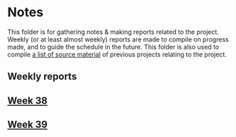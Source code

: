 # Notes

This folder is for gathering notes & making reports related to the project. Weekly (or at least almost weekly) reports are made to compile on progress made, and to guide the schedule in the future. This folder is also used to compile [a list of source material](source_material.md) of previous projects relating to the project.

## Weekly reports

## [Week 38](week38.md)
## [Week 39](week39.md)
